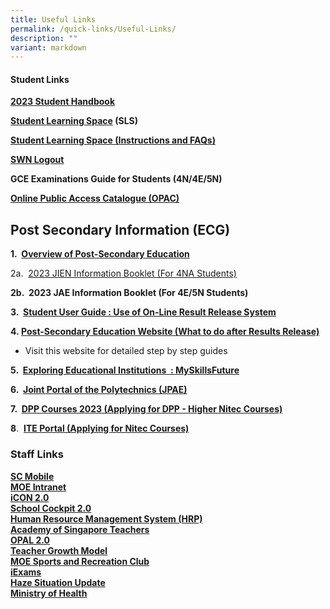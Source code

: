 ```yaml
---
title: Useful Links
permalink: /quick-links/Useful-Links/
description: ""
variant: markdown
---
```

#### **Student Links**


**[2023 Student Handbook](/files/CCSS_Student_Handbook_2024__FINAL_.pdf)**

**[Student Learning Space](https://vle.learning.moe.edu.sg/login)&nbsp;(SLS)**

**[Student Learning Space (Instructions and FAQs)](/files/Student%20Learning%20Space%20(Instructions%20and%20FAQs).pdf)**

**[SWN Logout](http://portal.swn.moe.edu.sg/)**


**GCE Examinations Guide for Students (4N/4E/5N)**

**[Online Public Access Catalogue (OPAC)](https://schoolibrary.moe.edu.sg/changkatchangisec)**

 
 **Post Secondary Information (ECG)**
------------------------------------

**1.&nbsp;&nbsp;[Overview of Post-Secondary Education](https://www.moe.gov.sg/post-secondary/overview/)**&nbsp;

2a.&nbsp; [2023 JIEN Information Booklet (For 4NA Students)](/files/gce_n_admission_booklet_2024.pdf)

**2b.&nbsp;&nbsp;2023 JAE Information Booklet&nbsp;(For 4E/5N Students)**

  

**3.&nbsp;&nbsp;[Student User Guide : Use of On-Line Result Release System](/files/CP%20User%20Guide%20-%20GCE%20Schools.pdf)**

  

**4.&nbsp;[Post-Secondary Education Website (What to do after Results Release)](https://www.moe.gov.sg/post-secondary)**

*   Visit this website for detailed step by step guides

**5.&nbsp;&nbsp;[Exploring Educational Institutions&nbsp; : MySkillsFuture](https://go.gov.sg/MySFSec)**


**6.&nbsp;&nbsp;[Joint Portal of the Polytechnics (JPAE)](https://jpae.polytechnic.edu.sg/app)**

**7.&nbsp;&nbsp;[DPP Courses&nbsp;2023&nbsp;(Applying for DPP - Higher Nitec Courses)](https://www.ite.edu.sg/admissions/full-time-courses/higher-nitec/direct-entry-scheme-to-polytechnic-programme)**

  

**8**.&nbsp;&nbsp;**[ITE Portal&nbsp;(Applying for Nitec Courses)](https://www.ite.edu.sg/apply-for-ITE-courses)**

### **Staff Links**

**[SC Mobile](https://scmobile.moe.edu.sg/)**
<br>**[MOE Intranet](https://intranet.moe.gov.sg/)**
<br>**[iCON&nbsp;2.0](https://workspace.google.com/dashboard)**
<br>**[School Cockpit 2.0](http://schoolcockpit.moe.gov.sg/)**
<br>**[Human Resource Management System (HRP)](https://www.hrp.gov.sg/hrp/#/)**
<br>**[Academy of Singapore Teachers](http://www.academyofsingaporeteachers.moe.gov.sg/)**
<br>**[OPAL 2.0](https://www.opal2.moe.edu.sg/app/learner)**
<br>**[Teacher Growth Model](http://tgm.moe.gov.sg/)**
<br>**[MOE Sports and Recreation Club](http://www.mesrc.net/)**
<br>**[iExams](https://iexams.seab.gov.sg/login)**
<br>**[Haze Situation Update](http://www.haze.gov.sg/)**
<br>**[Ministry of Health](https://www.moh.gov.sg/)**